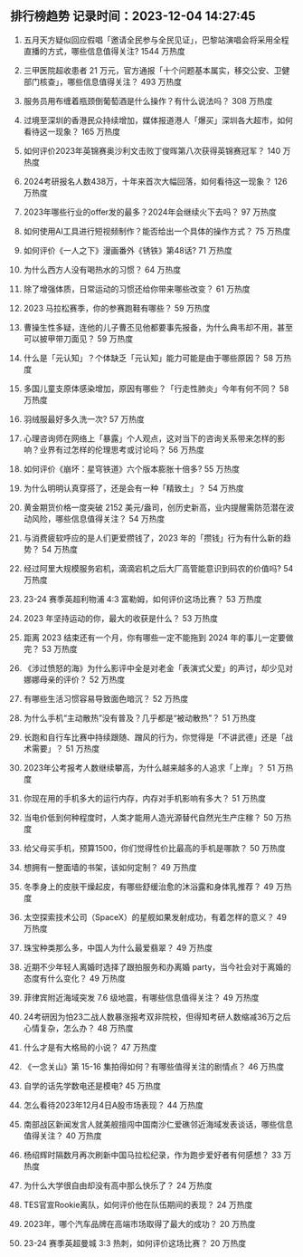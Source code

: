 
## 排行榜趋势 记录时间：2023-12-04 14:27:45
  
  1. 五月天方疑似回应假唱「邀请全民参与全民见证」，巴黎站演唱会将采用全程直播的方式，哪些信息值得关注? 1544 万热度
    
  2. 三甲医院超收患者 21 万元，官方通报「十个问题基本属实，移交公安、卫健部门核查」，哪些信息值得关注？ 493 万热度
    
  3. 服务员用布缠着瓶颈倒葡萄酒是什么操作？有什么说法吗？ 308 万热度
    
  4. 过境至深圳的香港民众持续增加，媒体报道港人「爆买」深圳各大超市，如何看待这一现象？ 165 万热度
    
  5. 如何评价2023年英锦赛奥沙利文击败丁俊晖第八次获得英锦赛冠军？ 140 万热度
    
  6. 2024考研报名人数438万，十年来首次大幅回落，如何看待这一现象？ 126 万热度
    
  7. 2023年哪些行业的offer发的最多？2024年会继续火下去吗？ 97 万热度
    
  8. 如何使用AI工具进行短视频制作？能否给出一个具体的操作方式？ 75 万热度
    
  9. 如何评价《一人之下》漫画番外《锈铁》第48话? 71 万热度
    
  10. 为什么西方人没有喝热水的习惯？ 64 万热度
    
  11. 除了增强体质，日常运动的习惯还给你带来哪些改变？ 61 万热度
    
  12. 2023 马拉松赛季，你的参赛跑鞋有哪些？ 59 万热度
    
  13. 曹操生性多疑，连他的儿子曹丕见他都要事先报备，为什么典韦却不用，甚至可以披甲带刀面见？ 59 万热度
    
  14. 什么是「元认知」？个体缺乏「元认知」能力可能是由于哪些原因？ 58 万热度
    
  15. 多国儿童支原体感染增加，原因有哪些？「行走性肺炎」今年有何不同？ 58 万热度
    
  16. 羽绒服最好多久洗一次? 57 万热度
    
  17. 心理咨询师在网络上「暴露」个人观点，这对当下的咨询关系带来怎样的影响？业界有过怎样的伦理思考或讨论吗？ 56 万热度
    
  18. 如何评价《崩坏：星穹铁道》六个版本膨胀十倍多? 55 万热度
    
  19. 为什么明明认真穿搭了，还是会有一种「精致土」？ 54 万热度
    
  20. 黄金期货价格一度突破 2152 美元/盎司，创历史新高，业内提醒需防范潜在波动风险，哪些信息值得关注？ 54 万热度
    
  21. 与消费疲软呼应的是人们更爱攒钱了，2023 年的「攒钱」行为有什么新的趋势？ 54 万热度
    
  22. 经过阿里大规模服务宕机，滴滴宕机之后大厂高管能意识到码农的价值吗? 54 万热度
    
  23. 23-24 赛季英超利物浦 4:3 富勒姆，如何评价这场比赛？ 53 万热度
    
  24. 2023 年坚持运动的你，最大的收获是什么？ 53 万热度
    
  25. 距离 2023 结束还有一个月，你有哪些一定不能拖到 2024 年的事儿一定要做完？ 53 万热度
    
  26. 《涉过愤怒的海》为什么影评中全是对老金「表演式父爱」的声讨，却少见对娜娜母亲的评价？ 52 万热度
    
  27. 有哪些生活习惯容易导致面色暗沉？ 52 万热度
    
  28. 为什么手机“主动散热”没有普及？几乎都是“被动散热”？ 51 万热度
    
  29. 长跑和自行车比赛中持续跟随、蹭风的行为，你觉得是「不讲武德」还是「战术需要」？ 51 万热度
    
  30. 2023年公考报考人数继续攀高，为什么越来越多的人追求「上岸」？ 51 万热度
    
  31. 你现在用的手机多大的运行内存，内存对手机影响有多大？ 51 万热度
    
  32. 当电价低到何种程度时，人类才能用人造光源替代自然光生产庄稼？ 50 万热度
    
  33. 给父母买手机，预算1500，你们觉得性价比最高的手机是哪款？ 50 万热度
    
  34. 想拥有一整面墙的书架，该如何定制？ 49 万热度
    
  35. 冬季身上的皮肤干燥起皮，有哪些舒缓治愈的沐浴露和身体乳推荐？ 49 万热度
    
  36. 太空探索技术公司（SpaceX）的星舰如果发射成功，有着怎样的意义？ 49 万热度
    
  37. 珠宝种类那么多，中国人为什么最爱翡翠？ 49 万热度
    
  38. 近期不少年轻人离婚时选择了跟拍服务和办离婚 party，当今社会对于离婚的态度有什么变化？ 49 万热度
    
  39. 菲律宾附近海域突发 7.6 级地震，有哪些信息值得关注？ 49 万热度
    
  40. 24考研因为怕23二战人数暴涨报考双非院校，但得知考研人数缩减36万之后心情复杂，怎么办？ 48 万热度
    
  41. 什么才是有大格局的小说？ 47 万热度
    
  42. 《一念关山》第 15-16 集拍得如何？有哪些值得关注的剧情点？ 46 万热度
    
  43. 自学的话先学数电还是模电? 45 万热度
    
  44. 怎么看待2023年12月4日A股市场表现？ 44 万热度
    
  45. 南部战区新闻发言人就美舰擅闯中国南沙仁爱礁邻近海域发表谈话，哪些信息值得关注？ 40 万热度
    
  46. 杨绍辉时隔数月再次刷新中国马拉松纪录，作为跑步爱好者有何感想？ 33 万热度
    
  47. 为什么大学很自由却没有高中那么快乐了？ 24 万热度
    
  48. TES官宣Rookie离队，如何评价他在队伍期间的表现？ 24 万热度
    
  49. 2023年，哪个汽车品牌在高端市场取得了最大的成功？ 20 万热度
    
  50. 23-24 赛季英超曼城 3:3 热刺，如何评价这场比赛？ 20 万热度
    